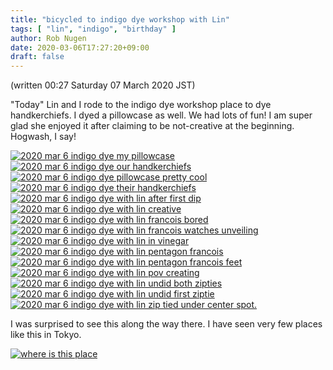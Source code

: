 ```yaml
---
title: "bicycled to indigo dye workshop with Lin"
tags: [ "lin", "indigo", "birthday" ]
author: Rob Nugen
date: 2020-03-06T17:27:20+09:00
draft: false
---
```


(written 00:27 Saturday 07 March 2020 JST)

"Today" Lin and I rode to the indigo dye workshop place to dye
handkerchiefs.  I dyed a pillowcase as well.  We had lots of fun!  I
am super glad she enjoyed it after claiming to be not-creative at the
beginning.  Hogwash, I say!

[![2020 mar 6 indigo dye my pillowcase](//b.robnugen.com/journal/2020/2020_march_6_indigo_dye_with_lin/thumbs/2020_mar_6_indigo_dye_my_pillowcase.jpg)](//b.robnugen.com/journal/2020/2020_march_6_indigo_dye_with_lin/2020_mar_6_indigo_dye_my_pillowcase.jpg)
[![2020 mar 6 indigo dye our handkerchiefs](//b.robnugen.com/journal/2020/2020_march_6_indigo_dye_with_lin/thumbs/2020_mar_6_indigo_dye_our_handkerchiefs.jpg)](//b.robnugen.com/journal/2020/2020_march_6_indigo_dye_with_lin/2020_mar_6_indigo_dye_our_handkerchiefs.jpg)
[![2020 mar 6 indigo dye pillowcase pretty cool](//b.robnugen.com/journal/2020/2020_march_6_indigo_dye_with_lin/thumbs/2020_mar_6_indigo_dye_pillowcase_pretty_cool.jpg)](//b.robnugen.com/journal/2020/2020_march_6_indigo_dye_with_lin/2020_mar_6_indigo_dye_pillowcase_pretty_cool.jpg)
[![2020 mar 6 indigo dye their handkerchiefs](//b.robnugen.com/journal/2020/2020_march_6_indigo_dye_with_lin/thumbs/2020_mar_6_indigo_dye_their_handkerchiefs.jpg)](//b.robnugen.com/journal/2020/2020_march_6_indigo_dye_with_lin/2020_mar_6_indigo_dye_their_handkerchiefs.jpg)
[![2020 mar 6 indigo dye with lin after first dip](//b.robnugen.com/journal/2020/2020_march_6_indigo_dye_with_lin/thumbs/2020_mar_6_indigo_dye_with_lin_after_first_dip.jpg)](//b.robnugen.com/journal/2020/2020_march_6_indigo_dye_with_lin/2020_mar_6_indigo_dye_with_lin_after_first_dip.jpg)
[![2020 mar 6 indigo dye with lin creative](//b.robnugen.com/journal/2020/2020_march_6_indigo_dye_with_lin/thumbs/2020_mar_6_indigo_dye_with_lin_creative.jpg)](//b.robnugen.com/journal/2020/2020_march_6_indigo_dye_with_lin/2020_mar_6_indigo_dye_with_lin_creative.jpg)
[![2020 mar 6 indigo dye with lin francois bored](//b.robnugen.com/journal/2020/2020_march_6_indigo_dye_with_lin/thumbs/2020_mar_6_indigo_dye_with_lin_francois_bored.jpg)](//b.robnugen.com/journal/2020/2020_march_6_indigo_dye_with_lin/2020_mar_6_indigo_dye_with_lin_francois_bored.jpg)
[![2020 mar 6 indigo dye with lin francois watches unveiling](//b.robnugen.com/journal/2020/2020_march_6_indigo_dye_with_lin/thumbs/2020_mar_6_indigo_dye_with_lin_francois_watches_unveiling.jpg)](//b.robnugen.com/journal/2020/2020_march_6_indigo_dye_with_lin/2020_mar_6_indigo_dye_with_lin_francois_watches_unveiling.jpg)
[![2020 mar 6 indigo dye with lin in vinegar](//b.robnugen.com/journal/2020/2020_march_6_indigo_dye_with_lin/thumbs/2020_mar_6_indigo_dye_with_lin_in_vinegar.jpg)](//b.robnugen.com/journal/2020/2020_march_6_indigo_dye_with_lin/2020_mar_6_indigo_dye_with_lin_in_vinegar.jpg)
[![2020 mar 6 indigo dye with lin pentagon francois](//b.robnugen.com/journal/2020/2020_march_6_indigo_dye_with_lin/thumbs/2020_mar_6_indigo_dye_with_lin_pentagon_francois.jpg)](//b.robnugen.com/journal/2020/2020_march_6_indigo_dye_with_lin/2020_mar_6_indigo_dye_with_lin_pentagon_francois.jpg)
[![2020 mar 6 indigo dye with lin pentagon francois feet](//b.robnugen.com/journal/2020/2020_march_6_indigo_dye_with_lin/thumbs/2020_mar_6_indigo_dye_with_lin_pentagon_francois_feet.jpg)](//b.robnugen.com/journal/2020/2020_march_6_indigo_dye_with_lin/2020_mar_6_indigo_dye_with_lin_pentagon_francois_feet.jpg)
[![2020 mar 6 indigo dye with lin pov creating](//b.robnugen.com/journal/2020/2020_march_6_indigo_dye_with_lin/thumbs/2020_mar_6_indigo_dye_with_lin_pov_creating.jpg)](//b.robnugen.com/journal/2020/2020_march_6_indigo_dye_with_lin/2020_mar_6_indigo_dye_with_lin_pov_creating.jpg)
[![2020 mar 6 indigo dye with lin undid both zipties](//b.robnugen.com/journal/2020/2020_march_6_indigo_dye_with_lin/thumbs/2020_mar_6_indigo_dye_with_lin_undid_both_zipties.jpg)](//b.robnugen.com/journal/2020/2020_march_6_indigo_dye_with_lin/2020_mar_6_indigo_dye_with_lin_undid_both_zipties.jpg)
[![2020 mar 6 indigo dye with lin undid first ziptie](//b.robnugen.com/journal/2020/2020_march_6_indigo_dye_with_lin/thumbs/2020_mar_6_indigo_dye_with_lin_undid_first_ziptie.jpg)](//b.robnugen.com/journal/2020/2020_march_6_indigo_dye_with_lin/2020_mar_6_indigo_dye_with_lin_undid_first_ziptie.jpg)
[![2020 mar 6 indigo dye with lin zip tied under center spot.](//b.robnugen.com/journal/2020/2020_march_6_indigo_dye_with_lin/thumbs/2020_mar_6_indigo_dye_with_lin_zip_tied_under_center_spot.jpg)](//b.robnugen.com/journal/2020/2020_march_6_indigo_dye_with_lin/thumbs/2020_mar_6_indigo_dye_with_lin_zip_tied_under_center_spot.jpg)

I was surprised to see this along the way there.  I have seen very few
places like this in Tokyo.

[![where is this place](//b.robnugen.com/journal/2020/2020_march_6_indigo_dye_with_lin/thumbs/where_is_this_place.jpg)](//b.robnugen.com/journal/2020/2020_march_6_indigo_dye_with_lin/where_is_this_place.jpg)
